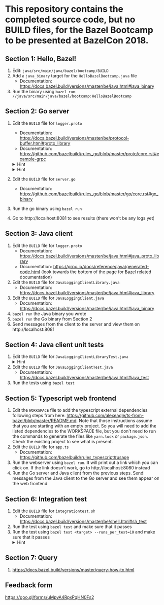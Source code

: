 # This repository contains the completed source code, but no BUILD files, for the Bazel Bootcamp to be presented at BazelCon 2018.

## Section 1: Hello, Bazel!

1.  Edit: `java/src/main/java/bazel/bootcamp/BUILD`
1.  Add a `java_binary` target for the `HelloBazelBootcamp.java` file
    - Documentation: https://docs.bazel.build/versions/master/be/java.html#java_binary
1.  Run the binary using `bazel run //java/src/main/java/bazel/bootcamp:HelloBazelBootcamp`

## Section 2: Go server
1.  Edit the `BUILD` file for `logger.proto`
    - Documentation: https://docs.bazel.build/versions/master/be/protocol-buffer.html#proto_library
    - Documentation: https://github.com/bazelbuild/rules_go/blob/master/proto/core.rst#example-grpc
    <details> <summary>Hint</summary>Check out the <code>compilers</code> attribute for <code>go_proto_library</code> in the grpc example</details>
    <details> <summary>Hint</summary>Go libraries each declare the import path at which they would like to be imported by other go files. <code>server.go</code> imports the proto file at <code>bootcamp/proto/logger</code> so the <code>importpath</code> attribute of <code>go_proto_library</code> should match that.</details>
    
1.  Edit the `BUILD` file for `server.go`
    - Documentation: https://github.com/bazelbuild/rules_go/blob/master/go/core.rst#go_binary    
1.  Run the go binary using `bazel run`
1.  Go to http://localhost:8081 to see results (there won't be any logs yet)

## Section 3: Java client

1.  Edit the `BUILD` file for `logger.proto`
    - Documentation: https://docs.bazel.build/versions/master/be/java.html#java_proto_library
    - Documentation: https://grpc.io/docs/reference/java/generated-code.html (look towards the
      bottom of the page for Bazel related documentation)
1.  Edit the `BUILD` file for `JavaLoggingClientLibrary.java`
    - Documentation: https://docs.bazel.build/versions/master/be/java.html#java_library
1.  Edit the `BUILD` file for `JavaLoggingClient.java`
    - Documentation: https://docs.bazel.build/versions/master/be/java.html#java_binary
1.  `bazel run` the Java binary you wrote
1.  `bazel run` the Go binary from Section 2
1.  Send messages from the client to the server and view them on http://localhost:8081

## Section 4: Java client unit tests
1.  Edit the `BUILD` file for `JavaLoggingClientLibraryTest.java`
    <details> <summary>Hint</summary>Names matter for tests. The <code>java_test</code> for this file should be named <code>JavaLoggingClientLibraryTest</code></details>
1.  Edit the `BUILD` file for `JavaLoggingClientTest.java`
    - Documentation: https://docs.bazel.build/versions/master/be/java.html#java_test
1.  Run the tests using `bazel test`

## Section 5: Typescript web frontend
1.  Edit the `WORKSPACE` file to add the typescript external dependencies following steps
    from here: https://github.com/alexeagle/ts-from-bazel/blob/master/README.md. Note that
    those instructions assume that you are starting with an empty project. So you will need
    to add the listed dependencies to the WORKSPACE file, but you don't need to run the
    commands to generate the files like `yarn.lock` or `package.json`. Check the existing
    project to see what is present. 
1.  Edit the `BUILD` file for `app.ts`
    - Documentation: https://github.com/bazelbuild/rules_typescript#usage
1.  Run the webserver using `bazel run`. It will print out a link which you can click on.
    If the link doesn't work, go to http://localhost:8080 instead
1.  Run the Go server and Java client from the previous steps. Send messages from the Java
    client to the Go server and see them appear on the web frontend
    
## Section 6: Integration test
1.  Edit the `BUILD` file for `integrationtest.sh`
    - Documentation: https://docs.bazel.build/versions/master/be/shell.html#sh_test
1.  Run the test using `bazel test` and make sure that it passes
1.  Run the test using `bazel test <target> --runs_per_test=10` and make sure that it passes
    <details> <summary>Hint</summary>You may need to modify the <code>BUILD</code> file again to make this work</details>

## Section 7: Query
1.  https://docs.bazel.build/versions/master/query-how-to.html


## Feedback form
https://goo.gl/forms/uMpvA4RpxPqHN0Fs2

